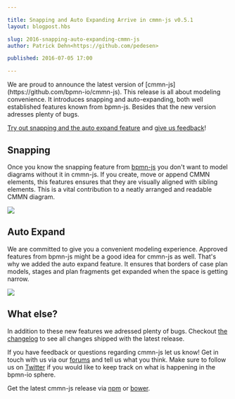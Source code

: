 ```yaml
---

title: Snapping and Auto Expanding Arrive in cmmn-js v0.5.1
layout: blogpost.hbs

slug: 2016-snapping-auto-expanding-cmmn-js
author: Patrick Dehn<https://github.com/pedesen>

published: 2016-07-05 17:00

---
```



<p class="introduction">
  We are proud to announce the latest version of [cmmn-js](https://github.com/bpmn-io/cmmn-js). This release is all about modeling convenience. It introduces snapping and auto-expanding, both well established features known from bpmn-js. Besides that the new version adresses plenty of bugs.
</p>

<!-- continue -->

[Try out snapping and the auto expand feature](http://demo.bpmn.io/cmmn/s/claims-file) and [give us feedback](https://forum.bpmn.io/c/users)!

## Snapping

Once you know the snapping feature from [bpmn-js](https://github.com/bpmn-io/bpmn-js) you don't want to model diagrams without it in cmmn-js. If you create, move or append CMMN elements, this features ensures that they are visually aligned with sibling elements. This is a vital contribution to a neatly arranged and readable CMMN diagram.

<div class="figure">
  <a href="http://demo.bpmn.io/cmmn/s/claims-file">
    <img src="{{ assets }}/attachments/blog/2016/010-cmmn-snapping.gif">
  </a>
</div>

## Auto Expand

We are committed to give you a convenient modeling experience. Approved features from bpmn-js might be a good idea for cmmn-js as well. That's why we added the auto expand feature. It ensures that borders of case plan models, stages and plan fragments get expanded when the space is getting narrow.

<div class="figure">
  <a href="http://demo.bpmn.io/cmmn/s/claims-file">
    <img src="{{ assets }}/attachments/blog/2016/010-cmmn-auto-expand.gif">
  </a>
</div>

## What else?

In addition to these new features we adressed plenty of bugs. Checkout [the changelog](https://github.com/bpmn-io/cmmn-js/compare/v0.4.2...v0.5.1) to see all changes shipped with the latest release.

If you have feedback or questions regarding cmmn-js let us know! Get in touch with us via our [forums](https://forum.bpmn.io) and tell us what you think. Make sure to follow us on [Twitter](https://twitter.com/bpmn_io) if you would like to keep track on what is happening in the bpmn-io sphere.

Get the latest cmmn-js release via [npm](https://www.npmjs.com/package/cmmn-js) or [bower](https://github.com/bpmn-io/bower-cmmn-js).
